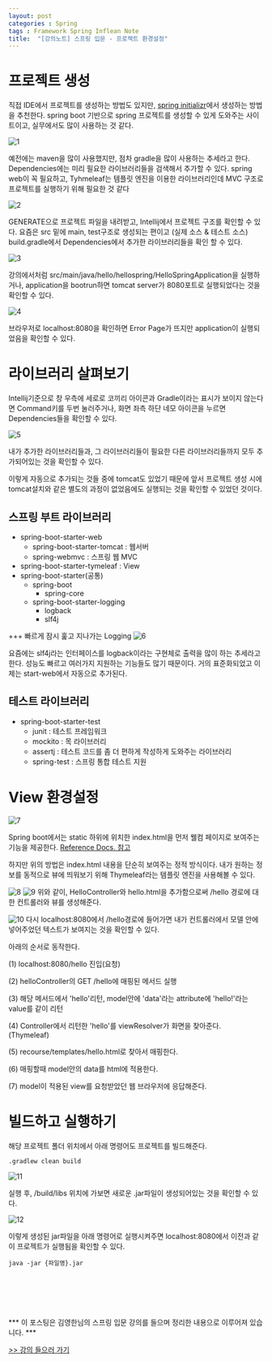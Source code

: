 ```yaml
---
layout: post
categories : Spring
tags : Framework Spring Inflean Note
title:  "[강의노트] 스프링 입문 - 프로젝트 환경설정"
---
```


# 프로젝트 생성
직접 IDE에서 프로젝트를 생성하는 방법도 있지만, [spring initializr](https://start.spring.io/)에서 생성하는 방법을 추천한다. 
spring boot 기반으로 spring 프로젝트를 생성할 수 있게 도와주는 사이트이고, 
실무에서도 많이 사용하는 것 같다. 

![1](/img/in-post/post-spring-intro-project-setting/1.png)

예전에는 maven을 많이 사용했지만, 점차 gradle을 많이 사용하는 추세라고 한다. 
Dependencies에는 미리 필요한 라이브러리들을 검색해서 추가할 수 있다. 
spring web이 꼭 필요하고, Tyhmeleaf는 템플릿 엔진을 이용한 라이브러리인데 MVC 구조로 프로젝트를 실행하기 위해 필요한 것 같다


![2](/img/in-post/post-spring-intro-project-setting/2.png)

GENERATE으로 프로젝트 파일을 내려받고, Intellij에서 프로젝트 구조를 확인할 수 있다. 
요즘은 src 밑에 main, test구조로 생성되는 편이고 (실제 소스 & 테스트 소스)
build.gradle에서 Dependencies에서 추가한 라이브러리들을 확인 할 수 있다. 


![3](/img/in-post/post-spring-intro-project-setting/3.png)

강의에서처럼 src/main/java/hello/hellospring/HelloSpringApplication을 실행하거나, application을 bootrun하면 tomcat server가 8080포트로 실행되었다는 것을 확인할 수 있다. 

![4](/img/in-post/post-spring-intro-project-setting/4.png)

브라우저로 localhost:8080을 확인하면 Error Page가 뜨지만 application이 실행되었음을 확인할 수 있다. 


# 라이브러리 살펴보기


Intellij기준으로 창 우측에 세로로 코끼리 아이콘과 Gradle이라는 표시가 보이지 않는다면 
Command키를 두번 눌러주거나, 화면 좌측 하단 네모 아이콘을 누르면 Dependencies들을 확인할 수 있다. 

![5](/img/in-post/post-spring-intro-project-setting/5.png)

내가 추가한 라이브러리들과, 그 라이브러리들이 필요한 다른 라이브러리들까지 모두 추가되어있는 것을 확인할 수 있다.

이렇게 자동으로 추가되는 것들 중에 tomcat도 있었기 때문에 앞서 프로젝트 생성 시에 tomcat설치와 같은 별도의 과정이 없었음에도 실행되는 것을 확인할 수 있었던 것이다. 


## 스프링 부트 라이브러리
- spring-boot-starter-web
  - spring-boot-starter-tomcat : 웹서버
  - spring-webmvc : 스프링 웹 MVC
- spring-boot-starter-tymeleaf : View
- spring-boot-starter(공통) 
  - spring-boot
    - spring-core
  - spring-boot-starter-logging
    - logback
    - slf4j

+++ 빠르게 잠시 훑고 지나가는 Logging
![6](/img/in-post/post-spring-intro-project-setting/6.png)

요즘에는 slf4j라는 인터페이스를 logback이라는 구현체로 출력을 많이 하는 추세라고 한다. 
성능도 빠르고 여러가지 지원하는 기능들도 많기 때문이다. 
거의 표준화되었고 이제는 start-web에서 자동으로 추가된다. 

## 테스트 라이브러리
- spring-boot-starter-test
  - junit : 테스트 프레임워크
  - mockito : 목 라이브러리 
  - assertj : 테스트 코드를 좀 더 편하게 작성하게 도와주는 라이브러리
  - spring-test : 스프링 통합 테스트 지원
 

# View 환경설정
![7](/img/in-post/post-spring-intro-project-setting/7.png)

Spring boot에서는 static 하위에 위치한 index.html을 먼저 웰컴 페이지로 보여주는 기능을 제공한다. 
[Reference Docs. 참고](https://docs.spring.io/spring-boot/docs/current/reference/html/web.html#web.servlet.spring-mvc.welcome-page)


하지만 위의 방법은 index.html 내용을 단순히 보여주는 정적 방식이다. 
내가 원하는 정보를 동적으로 뷰에 띄워보기 위해 Thymeleaf라는 템플릿 엔진을 사용해볼 수 있다.

![8](/img/in-post/post-spring-intro-project-setting/8.png)
![9](/img/in-post/post-spring-intro-project-setting/9.png)
위와 같이, HelloController와 hello.html을 추가함으로써 /hello 경로에 대한 컨트롤러와 뷰를 생성해준다. 

![10](/img/in-post/post-spring-intro-project-setting/10.png)
다시 localhost:8080에서 /hello경로에 들어가면 내가 컨트롤러에서 모델 안에 넣어주었던 텍스트가 보여지는 것을 확인할 수 있다. 

아래의 순서로 동작한다. 

(1) localhost:8080/hello 진입(요청)

(2) helloController의 GET /hello에 매핑된 메서드 실행 

(3) 해당 메서드에서 'hello'리턴, model안에 'data'라는 attribute에 'hello!'라는 value를 같이 리턴

(4) Controller에서 리턴한 'hello'를 viewResolver가 화면을 찾아준다. (Thymeleaf)

(5) recourse/templates/hello.html로 찾아서 매핑한다. 

(6) 매핑할때 model안의 data를 html에 적용한다. 

(7) model이 적용된 view를 요청받았던 웹 브라우저에 응답해준다.

# 빌드하고 실행하기 

해당 프로젝트 폴더 위치에서 아래 명령어도 프로젝트를 빌드해준다. 

~~~
.gradlew clean build
~~~

![11](/img/in-post/post-spring-intro-project-setting/11.png)

실행 후, /build/libs 위치에 가보면 새로운 .jar파일이 생성되어있는 것을 확인할 수 있다. 

![12](/img/in-post/post-spring-intro-project-setting/12.png)

이렇게 생성된 jar파일을 아래 명령어로 실행시켜주면 localhost:8080에서 이전과 같이 프로젝트가 실행됨을 확인할 수 있다. 

~~~
java -jar {파일명}.jar
~~~

<br>
<br>
<br>
<br>
<br>
*** 이 포스팅은 김영한님의 스프링 입문 강의를 들으며 정리한 내용으로 이루어져 있습니다. ***

[>> 강의 들으러 가기](https://inf.run/g2VX)

